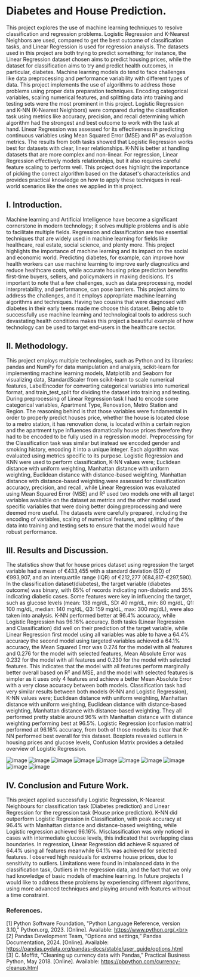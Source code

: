 #    Diabetes and House Prediction.

This project explores the use of machine learning techniques to resolve classification and regression problems. Logistic Regression and K-Nearest Neighbors are used, compared to get the best outcome of classification tasks, and Linear Regression is used for regression analysis. The datasets used in this project are both trying to predict something; for instance, the Linear Regression dataset chosen aims to predict housing prices, while the dataset for classification aims to try and predict health outcomes, in particular, diabetes.
Machine learning models do tend to face challenges like data preprocessing and performance variability with different types of data. This project implements the use of algorithms to address those problems using proper data preparation techniques. Encoding categorical variables, scaling numerical features, and splitting data into training and testing sets were the most prominent in this project.
Logistic Regression and K-NN (K-Nearest Neighbors) were compared during the classification task using metrics like accuracy, precision, and recall determining which algorithm had the strongest and best outcome to work with the task at hand. Linear Regression was assessed for its effectiveness in predicting continuous variables using Mean Squared Error (MSE) and R² as evaluation metrics.
The results from both tasks showed that Logistic Regression works best for datasets with clear, linear relationships. K-NN is better at handling datasets that are more complex and non-linear. For regression, Linear Regression effectively models relationships, but it also requires careful feature scaling to perform well. This project does highlight the importance of picking the correct algorithm based on the dataset's characteristics and provides practical knowledge on how to apply these techniques in real-world scenarios like the ones we applied in this project.

## I.	Introduction.

Machine learning and Artificial Intelligence have become a significant cornerstone in modern technology; it solves multiple problems and is able to facilitate multiple fields. Regression and classification are two essential techniques that are widely used in machine learning for fields like healthcare, real estate, social science, and plenty more.
This project highlights the importance of machine learning and its impact on the social and economic world. Predicting diabetes, for example, can improve how health workers can use machine learning to improve early diagnostics and reduce healthcare costs, while accurate housing price prediction benefits first-time buyers, sellers, and policymakers in making decisions. It's important to note that a few challenges, such as data preprocessing, model interpretability, and performance, can pose barriers. This project aims to address the challenges, and it employs appropriate machine learning algorithms and techniques.
Having two cousins that were diagnosed with diabetes in their early teens made me choose this dataset. Being able to successfully use machine learning and technological tools to address such devastating health conditions makes this project a beautiful example of how technology can be used to target end-users in the healthcare sector.

## II. Methodology.

This project employs multiple technologies, such as Python and its libraries: pandas and NumPy for data manipulation and analysis, scikit-learn for implementing machine learning models, Matplotlib and Seaborn for visualizing data, StandardScaler from scikit-learn to scale numerical features, LabelEncoder for converting categorical variables into numerical format, and train_test_split for dividing the dataset into training and testing.
During preprocessing of Linear Regression task I had to encode some categorical variables, Apartment Type, Renovation, Metro Station and Region. The reasoning behind is that those variables were fundamental in order to properly predict houses price, whether the house is located close to a metro station, it has renovation done, is located within a certain region and the apartment type influences dramatically house prices therefore they had to be encoded to be fully used in a regression model. Preprocessing for the Classification task was similar but instead we encoded gender and smoking history, encoding it into a unique integer.
Each algorithm was evaluated using metrics specific to its purpose. Logistic Regression and KNN were used to perform classification, K-NN values were; Euclidean distance with uniform weighting, Manhattan distance with uniform weighting, Euclidean distance with distance-based weighting, Manhattan distance with distance-based weighting.were assessed for classification accuracy, precision, and recall, while Linear Regression was evaluated using Mean Squared Error (MSE) and R² used two models one with all target variables available on the dataset as metrics and the other model used specific variables that were doing better doing preprocessing and were deemed more useful. The datasets were carefully prepared, including the encoding of variables, scaling of numerical features, and splitting of the data into training and testing sets to ensure that the model would have robust performance.

## III. Results and Discussion.

The statistics show that for house prices dataset using regression the target variable had a mean of €433,455 with a standard deviation (SD) of €993,907, and an interquartile range (IQR) of €212,277 (€84,817-€297,590). In the classification dataset(diabetes), the target variable (diabetes outcome) was binary, with 65% of records indicating non-diabetic and 35% indicating diabetic cases. Some features were key in influencing the target, such as glucose levels (mean: 138 mg/dL, SD: 40 mg/dL, min: 80 mg/dL, Q1: 100 mg/dL, median: 140 mg/dL, Q3: 159 mg/dL, max: 300 mg/dL), were also taken into analysis. K-NN performed better at 96.4% accuracy, while Logistic Regression has 96.16% accuracy. 
Both tasks (Linear Regression and Classification) did well on their prediction of the target variable, while Linear Regression first model using all variables was able to have a 64.4% accuracy the second model using targeted variables achieved a 64.1% accuracy, the Mean Squared Error was 0.274 for the model with all features and 0.276 for the model with selected features, Mean Absolute Error was 0.232 for the model with all features and 0.230 for the model with selected features. This indicates that the model with all features perform marginally better overall based on R² and MSE, and the model with selected features is simpler as it uses only 4 features and achieve a better Mean Absolute Error with a very close accuracy between both models.
Classification task had very similar results between both models (K-NN and Logistic Regression), K-NN values were; Euclidean distance with uniform weighting, Manhattan distance with uniform weighting, Euclidean distance with distance-based weighting, Manhattan distance with distance-based weighting. They all performed pretty stable around 96% with Manhattan distance with distance weighting performing best at 96.5%. Logistic Regression (confusion matrix) performed at 96.16% accuracy, from both of those models its clear that K-NN performed best overall for this dataset.
Boxplots revealed outliers in housing prices and glucose levels, Confusion Matrix provides a detailed overview of Logistic Regression.


![image](https://github.com/user-attachments/assets/f7b3eba3-fdce-4eec-ac63-1cf762cdabbb)
![image](https://github.com/user-attachments/assets/82a27a37-9e74-47e2-932b-71d486ec72a4)
![image](https://github.com/user-attachments/assets/2b8fcb9e-d58f-4b76-a597-eec7b86c0c52)
![image](https://github.com/user-attachments/assets/4f59c3fc-a618-4c67-8b9e-686756637bca)
![image](https://github.com/user-attachments/assets/242dc9a9-f9dc-4423-91f4-c0ba66305fb7)
![image](https://github.com/user-attachments/assets/3f68475e-eb64-4687-a5b4-a42e9ee79236)
![image](https://github.com/user-attachments/assets/e22c0700-5644-48bc-be34-4683af054d33)
![image](https://github.com/user-attachments/assets/2d97a83d-e719-468b-901e-21bf474b6d21)
![image](https://github.com/user-attachments/assets/50b5890b-5972-4acd-8aca-5ce1d3bd93ca)
![image](https://github.com/user-attachments/assets/b81ff439-5b6f-4739-bc4c-26dc94e0a292)

## IV. Conclusion and Future Work.

This project applied successfully Logistic Regression, K-Nearest Neighbours for classification task (Diabetes prediction) and Linear Regression for the regression task (House price prediction). K-NN did outperform Logistic Regression in Classification, with peak accuracy at 96.4% with Manhattan distance and distance-based weighting, while Logistic regression achieved 96.16%. Misclassification was only noticed in cases with intermediate glucose levels, this indicated that overlapping class boundaries. In regression, Linear Regression did achieve R squared of 64.4% using all features meanwhile 64.1% was achieved for selected features. I observed high residuals for extreme house prices, due to sensitivity to outliers. Limitations were found in imbalanced data in the classification task, Outliers in the regression data, and the fact that we only had knowledge of basic models of machine learning. In future projects I would like to address these problems by experiencing different algorithms, using more advanced techniques and playing around with features without a time constraint. 



### References.

[1]	Python Software Foundation, "Python Language Reference, version 3.10," Python.org, 2023. [Online]. Available: https://www.python.org/.<br>
[2]	Pandas Development Team, “Options and settings,” Pandas Documentation, 2024. [Online]. Available: https://pandas.pydata.org/pandas-docs/stable/user_guide/options.html <br>
[3] C. Moffitt, “Cleaning up currency data with Pandas,” Practical Business Python, May 2018. [Online]. Available: https://pbpython.com/currency-cleanup.html<br>
